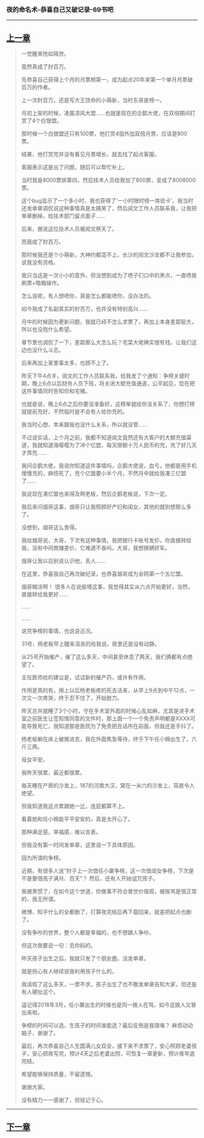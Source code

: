 ### 夜的命名术-恭喜自己又破记录-69书吧

--------
[上一章](./6a3d179b7d8a262e5c1b8055aefd9078.md)
--------


>
>
>
>一觉醒来恍如隔世。
>
>竟然真成了肘百万。
>
>先恭喜自己获得上个月的月票榜第一，成为起点20年来第一个单月月票破百万的作者。
>
>上一次肘百万，还是写大王饶命的小萌新，当时东哥是榜一。
>
>月初上架的时候，凌晨凉风大盟……也就是现在的企鹅大佬，在双倍期间打赏了4个白银盟。
>
>那时候一个白银盟还只有100票，他打赏4個外加双倍月票，应该是800票。
>
>结果，他打赏完并没有看见月票增长，就去找了起点客服。
>
>客服表示这是出了问题，随后可以帮忙补上。
>
>当时我是8000票排第四，然后技术人员给我加了800票，变成了8008000票。
>
>这个bug显示了一个多小时，我也获得了‘一小时限时榜一体验卡’，我当时还发单章调侃说这种事情真是太搞笑了，然后阅文工作人员联系我，让我把单章删掉，给技术部门留点面子……
>
>后来，据说这位技术人员被阅文祭天了。
>
>而我成了肘百万。
>
>那时候我还是个小萌新，大神约都混不上，长沙的阅文沙龙都不让我参加，说我没有资格。
>
>我只当这是一次小小的意外，但没想到成为了喷子们口中的黑点，一直喷我刷票+暗箱操作。
>
>怎么说呢，有人想喷你，真是怎么都能喷你，没办法的。
>
>如今我成了名副其实的肘百万，也并没有特别高兴……
>
>月中的时候因为更新问题，我就已经不怎么求票了，再加上本身差距挺大，所以也没抱什么希望。
>
>章节里也调侃了一下，差距那么大怎么玩？宅菜大佬确实很有钱，让我们这边也没什么斗志。
>
>后来再加上家里事太多，也顾不上了。
>
>昨天下午4点半，阅文的工作人员联系我，给我发了个通知：争榜关键时期，晚上6点以后财务人员下班，将关闭大额充值通道，公平起见，现在把这件事情同时告知你和宅猪。
>
>也就是说，晚上6点之后你要没准备好，这榜单就给你没关系了，你想打榜就提前充好，不然临时是不会有人给你充的。
>
>我当时心想，本来跟我也没什么关系，所以就没管……
>
>不过说实话，上个月之前，我都不知道阅文竟然还有大客户的大额充值渠道，我就知道海嘤嘤为了冲个亿盟，每天限额十万人民币的充，充了好几天才弄完……
>
>我问企鹅大佬，我说你知道这件事情吗，企鹅大佬说，血亏，他都是用手机慢慢充的，麻烦死了，充个亿盟要小半个月，不然月中就给我凑三亿盟了……
>
>我说现在凑亿盟也来得及啊老板，然后企鹅老板说，下次一定。
>
>我后来问烟哥这事，烟哥只让我照顾好产妇和闺女，其他的就别想那么多了。
>
>没想到，烟哥这么舍得。
>
>我给烟哥说，大哥，下次有这种事情，我把银行卡账号发伱，你直接转给我，没有中间商赚差价，它难道不香吗，大哥，我想换辆好车。
>
>烟哥让我以后别说认识他，丢人……
>
>在这里，恭喜我自己再次破纪录，也恭喜烟哥成为全网第一个五亿盟。
>
>烟哥糊涂啊！
>很多人在说偷塔这事，我觉得其实从六点开始更好，当然，直接转给我更好……
>
>……
>
>……
>
>说完争榜的事情，也说说近况。
>
>31号，杨老板早上醒来沮丧的给我说，夜里还是没有动静。
>
>从25号开始催产，催了这么多天，中间甚至休息了两天，我们俩都有点绝望了。
>
>主任医师给的建议是，试试新的催产药，或许有作用。
>
>作用是真的有，用上以后杨老板疼的死去活来，从早上9点到中午12点，一次又一次疼哭，终于忍不住了，开始脱力。
>
>昨天总共就睡了3个小时，守在手术室外面的时候心乱如麻，尤其是进手术室之前医生让签知情同意的文件时，那上面一个一个免责声明都是XXXX可能导致死亡，我知道那是医院为了免责把丑话所在前面，但我还是手抖了。
>
>杨老板躺在床上被推进去，我在外面焦急等待，终于下午任小棉出生了，六斤三两。
>
>母女平安。
>
>我昨天很累，最近都很累。
>
>每天睡在产房的沙发上，187的河南大汉，窝在一米六的沙发上，简直令人绝望。
>
>但我知道我这点累跟她一比，连屁都算不上。
>
>看着她和任小棉能平平安安的，真是太开心了。
>
>那种满足感，幸福感，难以言表。
>
>但我没有第一时间发单章，这里说一下具体原因。
>
>因为所谓的争榜。
>
>近期，有很多人说“肘子上一次借任小粟争榜，这一次借闺女争榜，下次是不是要借孩子满月、百天”？
>然后，还有人开始诅咒孩子。
>
>我被黑惯了，在如今这个世道，你做事不符合普世价值观，被挨骂是很正常的，我无所谓。
>
>微博、知乎什么的全都删了，打算夜完结后再下载回来，就差把起点也删了。
>
>没有争吵的世界，整个人都是幸福的，也不想跟人争吵。
>
>但这次我要说一句：去你妈的。
>
>昨天孩子出生之后，我就只发了个朋友圈，没发单章。
>
>就是担心有人继续说我利用孩子什么的。
>
>我请假了这么多天，一票不求，孩子出生了也不敢发单章告知大家，但还是有人硬扯这个。
>
>遥记得2018年3月，任小粟出生的时候也是同一拨人在骂，如今这拨人又冒出来啦。
>
>争榜的时间可以选，生孩子的时间谁能选？最后反倒是我错咯？
>麻烦动动脑子，谢谢了。
>
>最后，再次恭喜自己人生圆满儿女双全，接下来不求票了，安心照顾老婆孩子，安心把夜写完，预计4天之后老婆出院，可恢复一章更新，预计夜年底完结。
>
>希望能够保持质量，不留遗憾。
>
>谢谢大家。
>
>没有精力一一感谢了，但铭记于心。
>
>

--------
[下一章](./dcaafcc4ab30ad7c7aa1efbed3907f12.md)
--------
